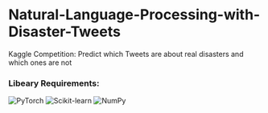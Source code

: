 # Natural-Language-Processing-with-Disaster-Tweets
Kaggle Competition: Predict which Tweets are about real disasters and which ones are not

### Libeary Requirements:
![PyTorch](http://img.shields.io/badge/-1.12.0-eee?style=flat&logo=pytorch&logoColor=EE4C2C&label=PyTorch) ![Scikit-learn](http://img.shields.io/badge/-1.1.1-eee?style=flat&logo=scikit-learn&logoColor=e26d00&label=Scikit--Learn) ![NumPy](http://img.shields.io/badge/-1.22.3-eee?style=flat&logo=NumPy&logoColor=013243&label=NumPy)
